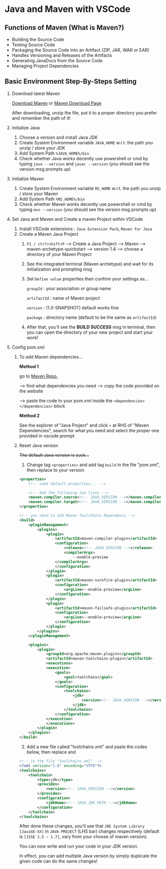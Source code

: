 # Java and Maven with VSCode

## Functions of Maven (What is Maven?)

* Building the Source Code
* Testing Source Code
* Packaging the Source Code into an Artifact (ZIP, JAR, WAR or EAR)
* Handles Versioning and Releases of the Artifacts
* Generating JavaDocs from the Source Code
* Managing Project Dependencies

## Basic Environment Step-By-Steps Setting

1. Download latest Maven

    [Download Maven](https://downloads.apache.org/maven/maven-3/3.8.1/source/apache-maven-3.8.1-src.zip) or [Maven Download Page](https://maven.apache.org/download.cgi?Preferred=ftp://ftp.osuosl.org/pub/apache/)

    After downloading, unzip the file, put it to a proper directory you prefer and remember the path of it!

2. Initialize Java

    1. Choose a version and install Java JDK
    2. Create System Environment variable `JAVA_HOME` w.r.t. the path you unzip / store your JDK
    3. Add System Path `%JAVA_HOME%/bin`
    4. Check whether Java works decently use powershell or cmd by typing `java --version` and `javac --version` (you should see the version msg prompts up)

3. Initialize Maven

    1. Create System Environment variable `M2_HOME` w.r.t. the path you unzip / store your Maven
    2. Add System Path `%M2_HOME%/bin`
    3. Check whether Maven works decently use powershell or cmd by typing `mvn --version` (you should see the version msg prompts up)

4. Set Java and Maven and Create a maven Project within VSCode

    1. Install VSCode extensions : `Java Extension Pack`, `Maven for Java`
    2. Create a Maven Java Project
       1. `F1 / ctrl+shift+P` --> Create a Java Project --> Maven --> maven-archetype-quickstart --> version 1.4 --> choose a directory of your Maven Project
       2. See the integrated terminal (Maven archetype) and wait for its initialization and prompting msg
       3. Set `Define value` properties then confirm your settings as...
            
            `groupId` : your association or group name
            
            `artifactId` : name of Maven project
            
            `version` : (1.0-SNAPSHOT) default works fine
            
            `package` : directory name (default to be the same as `artifactId`)
       4. After that, you'll see the **BUILD SUCCESS** msg in terminal, then you can open the directory of your new project and start your work!

5. Config pom.xml
    1. To add Maven dependencies...

       **Method 1**
       
       go to [Maven Repo.](https://mvnrepository.com/)
       
       --> find what dependencies you need --> copy the code provided on the website
       
       --> paste the code to your pom.xml inside the `<dependencies> </dependencies>` block

       **Method 2**
       
       See the explorer of "Java Project" and click `+` at RHS of "Maven Dependencies", search for what you need and select the proper one provided in vscode prompt

    2. Reset Java version
        
        ~~The default Java version is suck...~~
       1. Change tag `<properties>` and add tag `build` in the file "pom.xml", then replace <!-- JAVA_VERSION --> to your version
        
        ```xml
        <properties>
            <!-- some default properties... -->

            <!-- Add the following two lines -->
            <maven.compiler.source><!-- JAVA_VERSION --></maven.compiler.source>
            <maven.compiler.target><!-- JAVA_VERSION --></maven.compiler.target>
        </properties>

        <!-- you need to add Maven Toolchains Dependency -->
        <build>
            <pluginManagement>
                <plugins>
                    <plugin>
                        <artifactId>maven-compiler-plugin</artifactId>
                        <configuration>
                            <release><!-- JAVA_VERSION --></release>
                            <compilerArgs>
                                --enable-preview
                        </compilerArgs>
                        </configuration>
                    </plugin>
                    <plugin>
                        <artifactId>maven-surefire-plugin</artifactId>
                        <configuration>
                            <argLine>--enable-preview</argLine>
                        </configuration>
                    </plugin>
                    <plugin>
                        <artifactId>maven-failsafe-plugin</artifactId>
                        <configuration>
                            <argLine>--enable-preview</argLine>
                        </configuration>
                    </plugin>
                </plugins>
            </pluginManagement>

            <plugins>
                <plugin>
                    <groupId>org.apache.maven.plugins</groupId>
                    <artifactId>maven-toolchains-plugin</artifactId>
                    <executions>
                    <execution>
                        <goals>
                            <goal>toolchain</goal>
                        </goals>
                        <configuration>
                            <toolchains>
                                <jdk>
                                    <version><!-- JAVA_VERSION --></version>
                                </jdk>
                            </toolchains>
                        </configuration>
                    </execution>
                    </executions>
                </plugin>
            </plugins>
        </build>
        ```

       2. Add a new file called "toolchains.xml" and paste the codes below, then replace <!-- JAVA_VERSION --> and <!-- JAVA_JDK_PATH -->
        
        ```xml
        <!-- in the file "toolchains.xml" -->
        <?xml version="1.0" encoding="UTF8"?>
        <toolchains>
            <toolchain>
                <type>jdk</type>
                <provides>
                    <version><!-- JAVA_VERSION --></version>
                </provides>
                <configuration>
                    <jdkHome><!-- JAVA_JDK_PATH --></jdkHome>
                </configuration>
            </toolchain>
        </toolchains>
        ```

        After done these changes, you'll see that `JRE System Library [JavaSE-XX]` in `JAVA PROJECT` (LHS bar) changes respectively (default is `[J2SE 1.5 ~ 1.7]`, vary from your choose of maven version).
        
        You can now write and run your code in your JDK version.

        In effect, you can add multiple Java version by simply duplicate the given code can do the same changes!